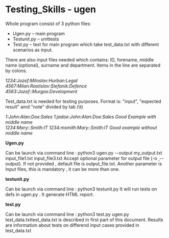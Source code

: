 # Testing_Skills - ugen

Whole program consist of 3 python files:
<ul>
	<li>Ugen.py – main program</li>
	<li>Testunit.py – unittests</li>
	<li>Test.py – test for main program which take test_data.txt with different scenarios as input.</li>
</ul>

<p>There are also input files needed which contains: ID, forename, middle
  name (optional), surname and department. Items in the line are separated by colons. </p>

<i>1234:Jozef:Miloslav:Hurban:Legal<BR>
4567:Milan:Rastislav:Stefanik:Defence<BR>
4563:Jozef::Murgas:Development</i>

Test_data.txt is needed for testing purposes. Format is: "input", "expected result" amd "note" divided by tab (\t) 

<i>1:John:Alan:Doe:Sales	1:jadoe:John:Alan:Doe:Sales	Good Example with middle name<BR>
1234:Mary::Smith:IT	1234:msmith:Mary::Smith:IT	Good example without middle name</i>

<b>Ugen.py</b> 
<p>Can be launch via command line : 
python3 ugen.py --output my_output.txt input_file1.txt input_file3.txt
Accept optional parameter for output file (-o ,--output). If not provided , default file is output_file.txt.
Another parameter is Input files,  this is mandatory , it can be more than one.</p>

<b>testunit.py</b>
<p>Can be launch via command line : 
python3 testunit.py
It will run tests on defs in ugen.py . It generate HTML report. </p>

<b>test.py</b>
<p>Can be launch via command line :
python3 test.py ugen.py test_data.txttest_data.txt is described in first part of this document. 
Results are information about tests on differend input cases provided in test_data.txt</p>

